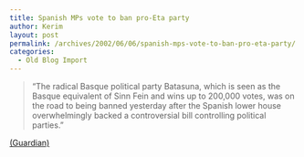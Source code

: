 ```yaml
---
title: Spanish MPs vote to ban pro-Eta party
author: Kerim
layout: post
permalink: /archives/2002/06/06/spanish-mps-vote-to-ban-pro-eta-party/
categories:
  - Old Blog Import
---
```


>   &#8220;The radical Basque political party Batasuna, which is seen as the Basque equivalent of Sinn Fein and wins up to 200,000 votes, was on the road to being banned yesterday after the Spanish lower house overwhelmingly backed a controversial bill controlling political parties.&#8221;


<a href="http://www.guardian.co.uk/international/story/0,3604,727975,00.html" onclick="_gaq.push(['_trackEvent', 'outbound-article', 'http://www.guardian.co.uk/international/story/0,3604,727975,00.html', '(Guardian)']);" >(Guardian)</a>

